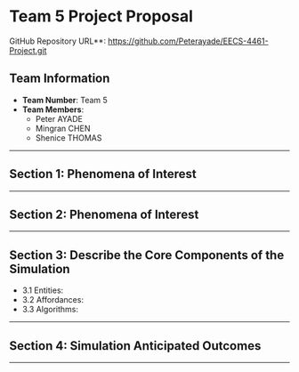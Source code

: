 # Team 5 Project Proposal
GitHub Repository URL**: <https://github.com/Peterayade/EECS-4461-Project.git>  

## Team Information
- **Team Number**: Team 5  
- **Team Members**:  
  - Peter AYADE  
  - Mingran CHEN  
  - Shenice THOMAS  
  
---
## Section 1: Phenomena of Interest

---

## Section 2: Phenomena of Interest

---

## Section 3: Describe the Core Components of the Simulation
- 3.1 Entities:
- 3.2 Affordances:
- 3.3 Algorithms:

---

## Section 4: Simulation Anticipated Outcomes

---
